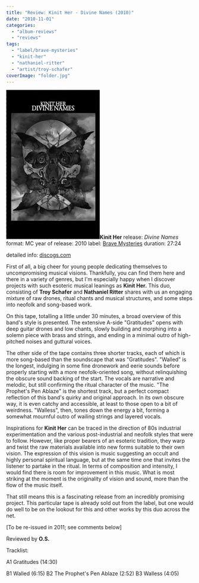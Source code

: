 ```yaml
---
title: "Review: Kinit Her - Divine Names (2010)"
date: "2010-11-01"
categories: 
  - "album-reviews"
  - "reviews"
tags: 
  - "label/brave-mysteries"
  - "kinit-her"
  - "nathaniel-ritter"
  - "artist/troy-schafer"
coverImage: "folder.jpg"
---
```


**[![](images/folder.jpg "kinither_names")](http://www.eveningoflight.nl/wordpress/wp-content/uploads/2010/11/folder.jpg)Kinit Her** release: _Divine Names_ format: MC year of release: 2010 label: [Brave Mysteries](http://www.bravemysteries.com/) duration: 27:24

detailed info: [discogs.com](http://www.discogs.com/Kinit-Her-Divine-Names/release/2388665)

First of all, a big cheer for young people dedicating themselves to uncompromising musical visions. Thankfully, you can find them here and there in a variety of genres, but I'm especially happy when I discover projects with such esoteric musical leanings as **Kinit Her.** This duo, consisting of **Troy Schafer** and **Nathaniel Ritter** shares with us an engaging mixture of raw drones, ritual chants and musical structures, and some steps into neofolk and song-based work.

On this tape, totalling a little under 30 minutes, a broad overview of this band's style is presented. The extensive A-side "Gratitudes" opens with deep guitar drones and low chants, slowly building and morphing into a solemn piece with brass and strings, and ending in a minimal outro of high-pitched noises and guttural voices.

The other side of the tape contains three shorter tracks, each of which is more song-based than the soundscape that was "Gratitudes". "Walled" is the longest, indulging in some fine dronework and eerie sounds before properly starting with a more neofolk-oriented song, without relinquishing the obscure sound backing of the start. The vocals are narrative and melodic, but still confirming the ritual character of the music. "The Prophet's Pen Ablaze" is the shortest track, but a perfect compact reflection of this band's quirky and original approach. In its own obscure way, it is even catchy and accessible, at least to those open to a bit of weirdness. "Walless", then, tones down the energy a bit, forming a somewhat mournful outro of wailing strings and layered vocals.

Inspirations for **Kinit Her** can be traced in the direction of 80s industrial experimentation and the various post-industrial and neofolk styles that were to follow. However, like proper bearers of an esoteric tradition, they warp and twist the raw materials available into new forms suitable to their own vision. The expression of this vision is music suggesting an occult and highly personal spiritual language, but at the same time one that invites the listener to partake in the ritual. In terms of composition and intensity, I would find there is room for improvement in this music. What is most striking at the moment is the originality of vision and sound, more than the flow of the music itself.

That still means this is a fascinating release from an incredibly promising project. This particular tape is already sold out from the label, but one would do well to be on the lookout for this and other works by this duo across the net.

\[To be re-issued in 2011; see comments below\]

Reviewed by **O.S.**

Tracklist:

A1 Gratitudes (14:30)

B1 Walled (6:15) B2 The Prophet's Pen Ablaze (2:52) B3 Walless (4:05)
